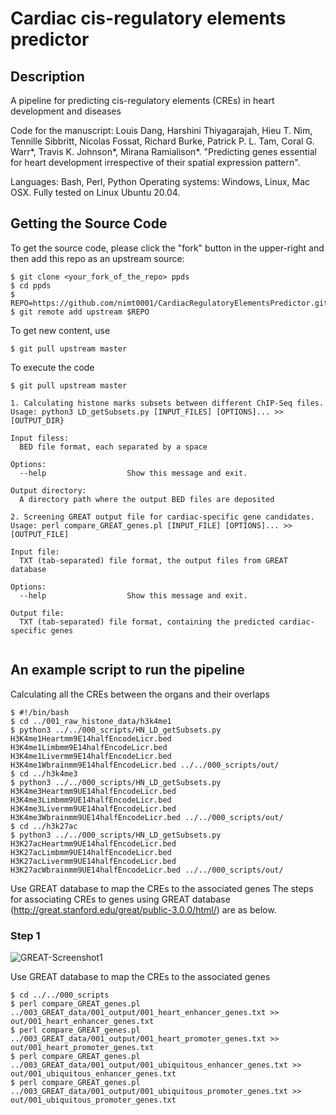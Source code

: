 # Cardiac cis-regulatory elements predictor
## Description
A pipeline for predicting cis-regulatory elements (CREs) in heart development and diseases

Code for the manuscript: Louis Dang, Harshini Thiyagarajah, Hieu T. Nim, Tennille Sibbritt, Nicolas Fossat, Richard Burke, Patrick P. L. Tam, Coral G. Warr*, Travis K. Johnson*, Mirana Ramialison*. "Predicting  genes essential for heart development irrespective of their spatial expression pattern".

Languages: Bash, Perl, Python
Operating systems: Windows, Linux, Mac OSX. Fully tested on Linux Ubuntu 20.04. 

## Getting the Source Code

To get the source code, please click the "fork" button in the upper-right and then add this repo as an upstream source:

````
$ git clone <your_fork_of_the_repo> ppds
$ cd ppds
$ REPO=https://github.com/nimt0001/CardiacRegulatoryElementsPredictor.git
$ git remote add upstream $REPO
````

To get new content, use 
````
$ git pull upstream master 
````

To execute the code 
````
$ git pull upstream master 
````


```text
1. Calculating histone marks subsets between different ChIP-Seq files. 
Usage: python3 LD_getSubsets.py [INPUT_FILES] [OPTIONS]... >> [OUTPUT_DIR}

Input filess:
  BED file format, each separated by a space
  
Options:
  --help                  Show this message and exit.

Output directory:
  A directory path where the output BED files are deposited

2. Screening GREAT output file for cardiac-specific gene candidates. 
Usage: perl compare_GREAT_genes.pl [INPUT_FILE] [OPTIONS]... >> [OUTPUT_FILE]

Input file:
  TXT (tab-separated) file format, the output files from GREAT database
  
Options:
  --help                  Show this message and exit.

Output file:
  TXT (tab-separated) file format, containing the predicted cardiac-specific genes
  
```


## An example script to run the pipeline

Calculating all the CREs between the organs and their overlaps

````
$ #!/bin/bash
$ cd ../001_raw_histone_data/h3k4me1
$ python3 ../../000_scripts/HN_LD_getSubsets.py H3K4me1Heartmm9E14halfEncodeLicr.bed H3K4me1Limbmm9E14halfEncodeLicr.bed H3K4me1Livermm9E14halfEncodeLicr.bed H3K4me1Wbrainmm9E14halfEncodeLicr.bed ../../000_scripts/out/
$ cd ../h3k4me3
$ python3 ../../000_scripts/HN_LD_getSubsets.py H3K4me3Heartmm9UE14halfEncodeLicr.bed H3K4me3Limbmm9UE14halfEncodeLicr.bed H3K4me3Livermm9UE14halfEncodeLicr.bed H3K4me3Wbrainmm9UE14halfEncodeLicr.bed ../../000_scripts/out/
$ cd ../h3k27ac
$ python3 ../../000_scripts/HN_LD_getSubsets.py H3K27acHeartmm9UE14halfEncodeLicr.bed H3K27acLimbmm9UE14halfEncodeLicr.bed H3K27acLivermm9UE14halfEncodeLicr.bed H3K27acWbrainmm9UE14halfEncodeLicr.bed ../../000_scripts/out/

````

Use GREAT database to map the CREs to the associated genes
The steps for associating CREs to genes using GREAT database (http://great.stanford.edu/great/public-3.0.0/html/) are as below.
### Step 1
![GREAT-Screenshot1](https://raw.githubusercontent.com/nimt0001/CardiacRegulatoryElementsPredictor/main/images/GREAT-screenshot1.png)




Use GREAT database to map the CREs to the associated genes
````
$ cd ../../000_scripts
$ perl compare_GREAT_genes.pl ../003_GREAT_data/001_output/001_heart_enhancer_genes.txt >> out/001_heart_enhancer_genes.txt
$ perl compare_GREAT_genes.pl ../003_GREAT_data/001_output/001_heart_promoter_genes.txt >> out/001_heart_promoter_genes.txt
$ perl compare_GREAT_genes.pl ../003_GREAT_data/001_output/001_ubiquitous_enhancer_genes.txt >> out/001_ubiquitous_enhancer_genes.txt
$ perl compare_GREAT_genes.pl ../003_GREAT_data/001_output/001_ubiquitous_promoter_genes.txt >> out/001_ubiquitous_promoter_genes.txt

````
